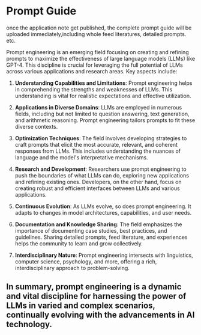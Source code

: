 # Prompt Guide

once the application note get published, the complete prompt guide will be uploaded immediately,including whole feed literatures, detailed prompts. etc.


Prompt engineering is an emerging field focusing on creating and refining prompts to maximize the effectiveness of large language models (LLMs) like GPT-4. This discipline is crucial for leveraging the full potential of LLMs across various applications and research areas. Key aspects include:

1. **Understanding Capabilities and Limitations**: Prompt engineering helps in comprehending the strengths and weaknesses of LLMs. This understanding is vital for realistic expectations and effective utilization.

2. **Applications in Diverse Domains**: LLMs are employed in numerous fields, including but not limited to question answering, text generation, and arithmetic reasoning. Prompt engineering tailors prompts to fit these diverse contexts.

3. **Optimization Techniques**: The field involves developing strategies to craft prompts that elicit the most accurate, relevant, and coherent responses from LLMs. This includes understanding the nuances of language and the model's interpretative mechanisms.

4. **Research and Development**: Researchers use prompt engineering to push the boundaries of what LLMs can do, exploring new applications and refining existing ones. Developers, on the other hand, focus on creating robust and efficient interfaces between LLMs and various applications.

5. **Continuous Evolution**: As LLMs evolve, so does prompt engineering. It adapts to changes in model architectures, capabilities, and user needs.

6. **Documentation and Knowledge Sharing**: The field emphasizes the importance of documenting case studies, best practices, and guidelines. Sharing detailed prompts, feed literature, and experiences helps the community to learn and grow collectively.

7. **Interdisciplinary Nature**: Prompt engineering intersects with linguistics, computer science, psychology, and more, offering a rich, interdisciplinary approach to problem-solving.

In summary, prompt engineering is a dynamic and vital discipline for harnessing the power of LLMs in varied and complex scenarios, continually evolving with the advancements in AI technology.
---
